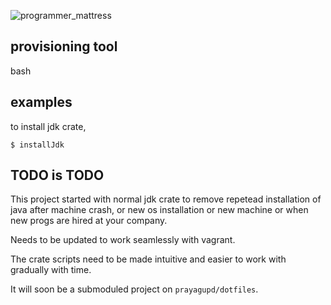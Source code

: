 
![programmer_mattress](https://raw.githubusercontent.com/prayagupd/programmer-mattress/master/programmer_mattress.jpg)

provisioning tool
------------------------
bash


examples
----------

to install jdk crate, 

```
$ installJdk
```

TODO is TODO
-----------------
This project started with normal jdk crate to remove repetead installation of java after machine crash, or 
new os installation or new machine or when new progs are hired at your company.

Needs to be updated to work seamlessly with vagrant.

The crate scripts need to be made intuitive and easier to work with gradually with time.

It will soon be a submoduled project on `prayagupd/dotfiles`.
